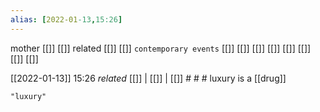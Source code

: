 ```yaml
---
alias: [2022-01-13,15:26]
---
```

 mother [[]] [[]]
 related [[]] [[]]
 `contemporary events` [[]] [[]] [[]] [[]] [[]] [[]] [[]] [[]]

[[2022-01-13]] 15:26 _related_ [[]] | [[]] | [[]] # # #
luxury is a [[drug]]
```query
"luxury"
```